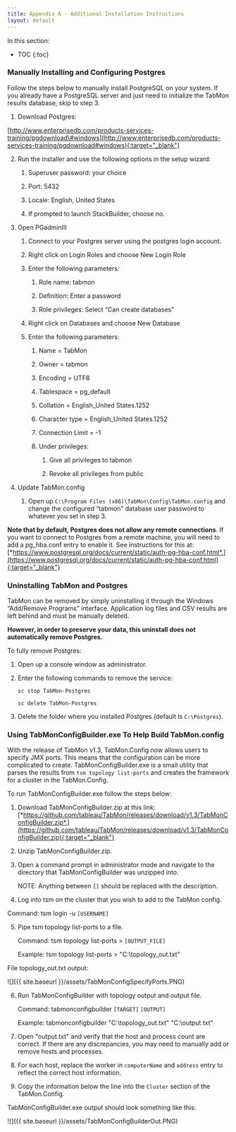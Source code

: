 ```yaml
---
title: Appendix A - Additional Installation Instructions
layout: default
---
```


In this section:

* TOC
{:toc}



### Manually Installing and Configuring Postgres

Follow the steps below to manually install PostgreSQL on your system. If you already have a PostgreSQL server and just need to initialize the TabMon results database, skip to step 3.

1.  Download Postgres:

   [http://www.enterprisedb.com/products-services-training/pgdownload\#windows](http://www.enterprisedb.com/products-services-training/pgdownload#windows){:target="_blank"}

2.  Run the installer and use the following options in the setup wizard:

    1.  Superuser password: your choice

    2.  Port: 5432

    3.  Locale: English, United States

    4.  If prompted to launch StackBuilder, choose no.

3.  Open PGadminIII

    1.  Connect to your Postgres server using the postgres login account.

    2.  Right click on Login Roles and choose New Login Role

    3.  Enter the following parameters:

        1.  Role name: tabmon

        2.  Definition: Enter a password

        3.  Role privileges: Select “Can create databases”

    4.  Right click on Databases and choose New Database

    5.  Enter the following parameters:

        1.  Name = TabMon

        2.  Owner = tabmon

        3.  Encoding = UTF8 
        
        4.  Tablespace = pg\_default

        5.  Collation = English\_United States.1252

        6.  Character type = English\_United States.1252

        7.  Connection Limit = -1

        8.  Under privileges:

            1.  Give all privileges to tabmon

            2.  Revoke all privileges from public

4.  Update TabMon.config

    1.  Open up `C:\Program Files (x86)\TabMon\Config\TabMon.config` and change the configured “tabmon” database user password to whatever you set in step 3.

**Note that by default, Postgres does not allow any remote connections**. If you want to connect to Postgres from a remote machine, you will need to add a pg\_hba.conf entry to enable it. See instructions for this at: [*https://www.postgresql.org/docs/current/static/auth-pg-hba-conf.html*.](https://www.postgresql.org/docs/current/static/auth-pg-hba-conf.html){:target="_blank"}


### Uninstalling TabMon and Postgres

TabMon can be removed by simply uninstalling it through the Windows “Add/Remove Programs” interface. Application log files and CSV results are left behind and must be manually deleted.

**However, in order to preserve your data, this uninstall does not automatically remove Postgres.**

To fully remove Postgres:

1.  Open up a console window as administrator.

2.  Enter the following commands to remove the service:

    `sc stop TabMon-Postgres`

    `sc delete TabMon-Postgres`

3.  Delete the folder where you installed Postgres (default is `C:\Postgres`).


### Using TabMonConfigBuilder.exe To Help Build TabMon.config

With the release of TabMon v1.3, TabMon.Config now allows users to specify JMX ports. This means that the configuration can be more complicated to create. TabMonConfigBuilder.exe is a small utility that parses the results from `tsm topology list-ports` and creates the framework for a cluster in the TabMon.Config.

To run TabMonConfigBuilder.exe follow the steps below:

1.  Download TabMonConfigBuilder.zip at this link:
      [*https://github.com/tableau/TabMon/releases/download/v1.3/TabMonConfigBuilder.zip*.](https://github.com/tableau/TabMon/releases/download/v1.3/TabMonConfigBuilder.zip){:target="_blank"}
      
2.  Unzip TabMonConfigBuilder.zip.

3.  Open a command prompt in administrator mode and navigate to the directory that TabMonConfigBuilder was unzipped into.

    NOTE: Anything between `[]` should be replaced with the description.

4.  Log into tsm on the cluster that you wish to add to the TabMon config.

Command: tsm login -u `[USERNAME]`
      
5.  Pipe tsm topology list-ports to a file.

      Command: tsm topology list-ports > `[OUTPUT_FILE]`

      Example: tsm topology list-ports > "C:\topology_out.txt"
      
File topology_out.txt output:

![]({{ site.baseurl }}/assets/TabMonConfigSpecifyPorts.PNG)
      
      
6. Run TabMonConfigBuilder with topology output and output file.

      Command: tabmonconfigbuilder `[TARGET]` `[OUTPUT]`

      Example: tabmonconfigbuilder "C:\topology_out.txt" "C:\output.txt"
      
7.  Open "output.txt" and verify that the host and process count are correct. If there are any discrepancies, you may need to manually add or remove hosts and processes.

8.  For each host, replace the worker in `computerName` and `address` entry to reflect the correct host information.

9.  Copy the information below the line into the `Cluster` section of the TabMon.Config.



TabMonConfigBuilder.exe output should look something like this:

![]({{ site.baseurl }}/assets/TabMonConfigBuilderOut.PNG)

